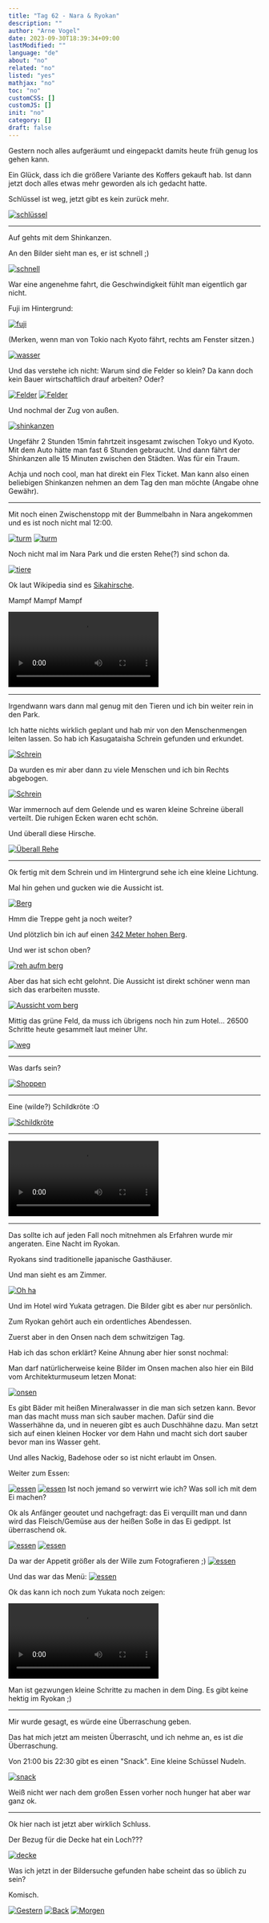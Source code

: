```yaml
---
title: "Tag 62 - Nara & Ryokan"
description: ""
author: "Arne Vogel"
date: 2023-09-30T18:39:34+09:00
lastModified: ""
language: "de"
about: "no"
related: "no"
listed: "yes"
mathjax: "no"
toc: "no"
customCSS: []
customJS: []
init: "no"
category: []
draft: false
---
```


Gestern noch alles aufgeräumt und eingepackt damits heute früh genug los gehen kann.

Ein Glück, dass ich die größere Variante des Koffers gekauft hab.
Ist dann jetzt doch alles etwas mehr geworden als ich gedacht hatte.

Schlüssel ist weg, jetzt gibt es kein zurück mehr.

[![schlüssel](schlüssel-small.jpg)](schlüssel.jpg)

---

Auf gehts mit dem Shinkanzen.

An den Bilder sieht man es, er ist schnell ;)

[![schnell](schnell-small.jpg)](schnell.jpg)

War eine angenehme fahrt, die Geschwindigkeit fühlt man eigentlich gar nicht.

Fuji im Hintergrund:

[![fuji](fuji-small.jpg)](fuji.jpg)

(Merken, wenn man von Tokio nach Kyoto fährt, rechts am Fenster sitzen.)

[![wasser](wasser-small.jpg)](wasser.jpg)

Und das verstehe ich nicht: Warum sind die Felder so klein?
Da kann doch kein Bauer wirtschaftlich drauf arbeiten? Oder?

[![Felder](feld-small.jpg)](feld.jpg)
[![Felder](feld2-small.jpg)](feld2.jpg)

Und nochmal der Zug von außen.

[![shinkanzen](shinkanzen-small.jpg)](shinkanzen.jpg)

Ungefähr 2 Stunden 15min fahrtzeit insgesamt zwischen Tokyo und Kyoto.
Mit dem Auto hätte man fast 6 Stunden gebraucht.
Und dann fährt der Shinkanzen alle 15 Minuten zwischen den Städten.
Was für ein Traum.

Achja und noch cool, man hat direkt ein Flex Ticket.
Man kann also einen beliebigen Shinkanzen nehmen an dem Tag den man möchte (Angabe ohne Gewähr).

---

Mit noch einen Zwischenstopp mit der Bummelbahn in Nara angekommen und es ist noch nicht mal 12:00.

[![turm](turm-small.jpg)](turm.jpg)
[![turm](tempel-small.jpg)](tempel.jpg)

Noch nicht mal im Nara Park und die ersten Rehe(?) sind schon da.

[![tiere](tiere-small.jpg)](tiere.jpg)

Ok laut Wikipedia sind es [Sikahirsche](https://de.wikipedia.org/wiki/Sikahirsch).

Mampf Mampf Mampf

<video controls src="mampf.mp4"></video>

---

Irgendwann wars dann mal genug mit den Tieren und ich bin weiter rein in den Park.

Ich hatte nichts wirklich geplant und hab mir von den Menschenmengen leiten lassen.
So hab ich Kasugataisha Schrein gefunden und erkundet.

[![Schrein](schrein-small.jpg)](schrein.jpg)

Da wurden es mir aber dann zu viele Menschen und ich bin Rechts abgebogen.

[![Schrein](rechts-small.jpg)](rechts.jpg)

War immernoch auf dem Gelende und es waren kleine Schreine überall verteilt.
Die ruhigen Ecken waren echt schön.

Und überall diese Hirsche.

[![Überall Rehe](rehe-small.jpg)](rehe.jpg)

---

Ok fertig mit dem Schrein und im Hintergrund sehe ich eine kleine Lichtung.

Mal hin gehen und gucken wie die Aussicht ist.

[![Berg](berg-small.jpg)](berg.jpg)

Hmm die Treppe geht ja noch weiter?

Und plötzlich bin ich auf einen [342 Meter hohen Berg](https://en.wikipedia.org/wiki/Mount_Wakakusa).

Und wer ist schon oben?

[![reh aufm berg](berg-reh-small.jpg)](berg-reh.jpg)

Aber das hat sich echt gelohnt.
Die Aussicht ist direkt schöner wenn man sich das erarbeiten musste.

[![Aussicht vom berg](aussicht-small.jpg)](aussicht.jpg)

Mittig das grüne Feld, da muss ich übrigens noch hin zum Hotel… 26500 Schritte heute gesammelt laut meiner Uhr.

[![weg](weg-small.jpg)](weg.jpg)

---

Was darfs sein?

[![Shoppen](shoppen-small.jpg)](shoppen.jpg)

---

Eine (wilde?) Schildkröte :O

[![Schildkröte](schildkröte-small.jpg)](schildkröte.jpg)

---

<video controls src="zug.mp4"></video>

---

Das sollte ich auf jeden Fall noch mitnehmen als Erfahren wurde mir angeraten. 
Eine Nacht im Ryokan.

Ryokans sind traditionelle japanische Gasthäuser.

Und man sieht es am Zimmer.

[![Oh ha](oh-ha-small.jpg)](oh-ha.jpg)

Und im Hotel wird Yukata getragen.
Die Bilder gibt es aber nur persönlich.

Zum Ryokan gehört auch ein ordentliches Abendessen.

Zuerst aber in den Onsen nach dem schwitzigen Tag.

Hab ich das schon erklärt?
Keine Ahnung aber hier sonst nochmal:

Man darf natürlicherweise keine Bilder im Onsen machen also hier ein Bild vom Architekturmuseum letzen Monat:

[![onsen](onsen-small.jpg)](onsen.jpg)

Es gibt Bäder mit heißen Mineralwasser in die man sich setzen kann.
Bevor man das macht muss man sich sauber machen.
Dafür sind die Wasserhähne da, und in neueren gibt es auch Duschhähne dazu.
Man setzt sich auf einen kleinen Hocker vor dem Hahn und macht sich dort sauber bevor man ins Wasser geht.

Und alles Nackig, Badehose oder so ist nicht erlaubt im Onsen.

Weiter zum Essen:

[![essen](essen1-small.jpg)](essen1.jpg)
[![essen](essen2-small.jpg)](essen2.jpg)
Ist noch jemand so verwirrt wie ich?
Was soll ich mit dem Ei machen?

Ok als Anfänger geoutet und nachgefragt: das Ei verquillt man und dann wird das Fleisch/Gemüse aus der heißen Soße in das Ei gedippt.
Ist überraschend ok.

[![essen](essen3-small.jpg)](essen3.jpg)
[![essen](essen4-small.jpg)](essen4.jpg)

Da war der Appetit größer als der Wille zum Fotografieren ;)
[![essen](essen5-small.jpg)](essen5.jpg)

Und das war das Menü:
[![essen](essen6-small.jpg)](essen6.jpg)

Ok das kann ich noch zum Yukata noch zeigen:

<video controls src="schritte.mp4"></video>

Man ist gezwungen kleine Schritte zu machen in dem Ding.
Es gibt keine hektig im Ryokan ;)

---

Mir wurde gesagt, es würde eine Überraschung geben.

Das hat mich jetzt am meisten Überrascht, und ich nehme an, es ist *die* Überraschung.

Von 21:00 bis 22:30 gibt es einen "Snack". Eine kleine Schüssel Nudeln.

[![snack](überraschung-small.jpg)](überraschung.jpg)

Weiß nicht wer nach dem großen Essen vorher noch hunger hat aber war ganz ok.

---

Ok hier nach ist jetzt aber wirklich Schluss.

Der Bezug für die Decke hat ein Loch???

[![decke](decke-small.jpg)](decke.jpg)

Was ich jetzt in der Bildersuche gefunden habe scheint das so üblich zu sein?

Komisch.


[![Gestern](../left.png)](../tag-61) [![Back](../back.png)](..) [![Morgen](../right.png)](../tag-63)
